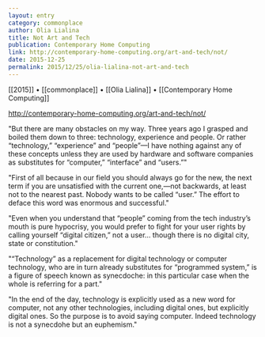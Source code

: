 ```yaml
---
layout: entry
category: commonplace
author: Olia Lialina
title: Not Art and Tech
publication: Contemporary Home Computing
link: http://contemporary-home-computing.org/art-and-tech/not/
date: 2015-12-25
permalink: 2015/12/25/olia-lialina-not-art-and-tech
---
```


[[2015]] • [[commonplace]] • [[Olia Lialina]] • [[Contemporary Home Computing]]

http://contemporary-home-computing.org/art-and-tech/not/

"But there are many obstacles on my way. Three years ago I grasped and boiled them down to three: technology, experience and people. Or rather “technology,” “experience” and “people”—I have nothing against any of these concepts unless they are used by hardware and software companies as substitutes for “computer,” “interface” and “users.”"
 
"First of all because in our field you should always go for the new, the next term if you are unsatisfied with the current one,—not backwards, at least not to the nearest past. Nobody wants to be called “user.” The effort to deface this word was enormous and successful."

"Even when you understand that “people” coming from the tech industry’s mouth is pure hypocrisy, you would prefer to fight for your user rights by calling yourself “digital citizen,” not a user… though there is no digital city, state or constitution."

"“Technology” as a replacement for digital technology or computer technology, who are in turn already substitutes for “programmed system,” is a figure of speech known as synecdoche: in this particular case when the whole is referring for a part."

"In the end of the day, technology is explicitly used as a new word for computer, not any other technologies, including digital ones, but explicitly digital ones. So the purpose is to avoid saying computer. Indeed technology is not a synecdohe but an euphemism."